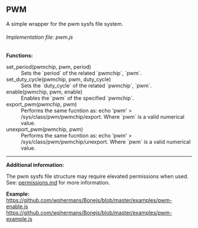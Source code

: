 ## PWM
A simple wrapper for the pwm sysfs file system.

###### Implementation file: pwm.js

**Functions:**

<dl>
	<dt>set_period(pwmchip, pwm, period)</dt>
	<dd>Sets the `period` of the related `pwmchip`, `pwm`. </dd>
	<dt>set_duty_cycle(pwmchip, pwm, duty_cycle)</dt>
	<dd>Sets the `duty_cycle` of the related `pwmchip`, `pwm`.</dd>
    <dt>enable(pwmchip, pwm, enable)</dt>
    <dd>Enables the `pwm` of the specified `pwmchip`.</dd>
    <dt>export_pwm(pwmchip, pwm)</dt>
    <dd>Performs the same fucntion as: echo 'pwm' > /sys/class/pwm/pwmchip/export. Where `pwm` is a valid numerical value.</dd>
    <dt>unexport_pwm(pwmchip, pwm)</dt>
    <dd>Performs the same fucntion as: echo 'pwm' > /sys/class/pwm/pwmchip/unexport. Where `pwm` is a valid numerical value.</dd>

</dl>


____
**Additional information:**

The pwm sysfs file structure may require elevated permissions when used. See: [permissions.md](https://github.com/wphermans/Bonejs/blob/master/documentation/permissions.md) for more information.

**Example:**
https://github.com/wphermans/Bonejs/blob/master/examples/pwm-enable.js
https://github.com/wphermans/Bonejs/blob/master/examples/pwm-example.js
